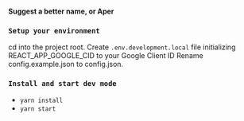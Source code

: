 #### Suggest a better name, or Aper

### `Setup your environment`

cd into the project root. Create `.env.development.local` file initializing REACT_APP_GOOGLE_CID to your Google Client ID
Rename config.example.json to config.json.

### `Install and start dev mode`

- `yarn install`
- `yarn start`
